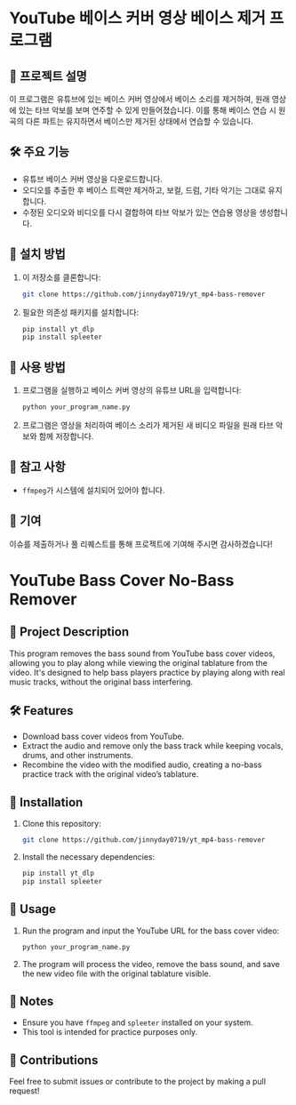 # YouTube 베이스 커버 영상 베이스 제거 프로그램

## 📖 프로젝트 설명
이 프로그램은 유튜브에 있는 베이스 커버 영상에서 베이스 소리를 제거하여, 원래 영상에 있는 타브 악보를 보며 연주할 수 있게 만들어졌습니다. 이를 통해 베이스 연습 시 원곡의 다른 파트는 유지하면서 베이스만 제거된 상태에서 연습할 수 있습니다.

## 🛠 주요 기능
- 유튜브 베이스 커버 영상을 다운로드합니다.
- 오디오를 추출한 후 베이스 트랙만 제거하고, 보컬, 드럼, 기타 악기는 그대로 유지합니다.
- 수정된 오디오와 비디오를 다시 결합하여 타브 악보가 있는 연습용 영상을 생성합니다.

## 🔧 설치 방법
1. 이 저장소를 클론합니다:
   ```bash
   git clone https://github.com/jinnyday0719/yt_mp4-bass-remover
   ```

2. 필요한 의존성 패키지를 설치합니다:
   ```bash
   pip install yt_dlp
   pip install spleeter
   ```

## 🚀 사용 방법
1. 프로그램을 실행하고 베이스 커버 영상의 유튜브 URL을 입력합니다:
   ```bash
   python your_program_name.py
   ```

2. 프로그램은 영상을 처리하여 베이스 소리가 제거된 새 비디오 파일을 원래 타브 악보와 함께 저장합니다.

## 📝 참고 사항
- `ffmpeg`가 시스템에 설치되어 있어야 합니다.

## 🤝 기여
이슈를 제출하거나 풀 리퀘스트를 통해 프로젝트에 기여해 주시면 감사하겠습니다!


# YouTube Bass Cover No-Bass Remover

## 📖 Project Description
This program removes the bass sound from YouTube bass cover videos, allowing you to play along while viewing the original tablature from the video. It's designed to help bass players practice by playing along with real music tracks, without the original bass interfering.

## 🛠 Features
- Download bass cover videos from YouTube.
- Extract the audio and remove only the bass track while keeping vocals, drums, and other instruments.
- Recombine the video with the modified audio, creating a no-bass practice track with the original video’s tablature.

## 🔧 Installation
1. Clone this repository:
   ```bash
   git clone https://github.com/jinnyday0719/yt_mp4-bass-remover
   ```

2. Install the necessary dependencies:
   ```bash
   pip install yt_dlp
   pip install spleeter
   ```

## 🚀 Usage
1. Run the program and input the YouTube URL for the bass cover video:
   ```bash
   python your_program_name.py
   ```

2. The program will process the video, remove the bass sound, and save the new video file with the original tablature visible.

## 📝 Notes
- Ensure you have `ffmpeg` and `spleeter` installed on your system.
- This tool is intended for practice purposes only.

## 🤝 Contributions
Feel free to submit issues or contribute to the project by making a pull request!

